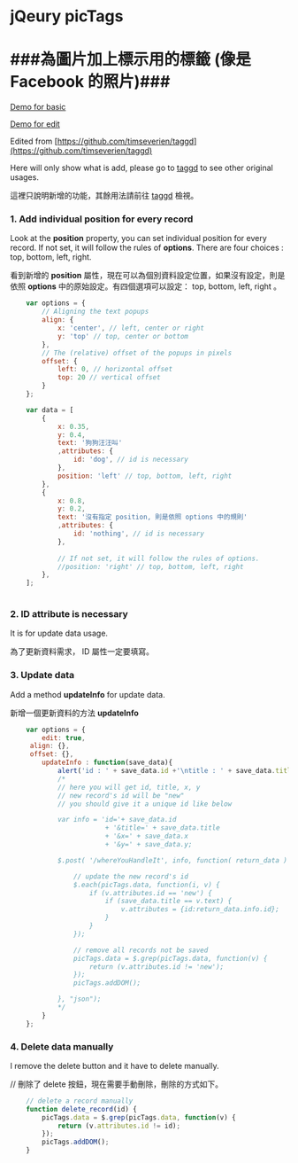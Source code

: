 # jQeury picTags #
###為圖片加上標示用的標籤 (像是 Facebook 的照片)###
===

[Demo for basic](http://itisjoe.github.io/picTags/)

[Demo for edit](http://itisjoe.github.io/picTags/edit.html)

Edited from [https://github.com/timseverien/taggd](https://github.com/timseverien/taggd)

Here will only show what is add, please go to [taggd](https://github.com/timseverien/taggd) to see other original usages.

這裡只說明新增的功能，其餘用法請前往 [taggd](https://github.com/timseverien/taggd) 檢視。


### 1. Add individual position for every record ###

Look at the **position** property, you can set individual position for every record. If not set, it will follow the rules of **options**.
There are four choices : 
top, bottom, left, right.

看到新增的 **position** 屬性，現在可以為個別資料設定位置，如果沒有設定，則是依照 **options** 中的原始設定。有四個選項可以設定： top, bottom, left, right 。

```javascript
	var options = {
        // Aligning the text popups
        align: {
            x: 'center', // left, center or right
            y: 'top' // top, center or bottom
        },
        // The (relative) offset of the popups in pixels
        offset: {
            left: 0, // horizontal offset
            top: 20 // vertical offset
        }
	};

	var data = [
		{
            x: 0.35,
            y: 0.4,
            text: '狗狗汪汪叫' 
            ,attributes: {
                id: 'dog', // id is necessary
            },
            position: 'left' // top, bottom, left, right
        },
		{
            x: 0.8,
            y: 0.2,
            text: '沒有指定 position, 則是依照 options 中的規則' 
            ,attributes: {
                id: 'nothing', // id is necessary
            },
            
            // If not set, it will follow the rules of options.
            //position: 'right' // top, bottom, left, right
        },
	];
    
```


### 2. ID attribute is necessary ###

It is for update data usage.

為了更新資料需求， ID 屬性一定要填寫。


### 3. Update data ###

Add a method **updateInfo** for update data.

新增一個更新資料的方法 **updateInfo**

```javascript
	var options = {
    	edit: true,
     align: {},
     offset: {},
		updateInfo : function(save_data){
    		alert('id : ' + save_data.id +'\ntitle : ' + save_data.title +'\nx : ' + save_data.x +'\ny : ' + save_data.y);
    		/*
    		// here you will get id, title, x, y
    		// new record's id will be "new"
    		// you should give it a unique id like below

            var info = 'id='+ save_data.id 
                        + '&title=' + save_data.title
                        + '&x=' + save_data.x
                        + '&y=' + save_data.y;

            $.post( '/whereYouHandleIt', info, function( return_data ) {

                // update the new record's id
                $.each(picTags.data, function(i, v) {
                    if (v.attributes.id == 'new') {
                        if (save_data.title == v.text) {
                            v.attributes = {id:return_data.info.id};
                        }
                    }
                });

                // remove all records not be saved
                picTags.data = $.grep(picTags.data, function(v) {
    			    return (v.attributes.id != 'new');
				});
				picTags.addDOM();

            }, "json");
    		*/
		}
	};
```


### 4. Delete data manually ###

I remove the delete button and it have to delete manually.

// 刪除了 delete 按鈕，現在需要手動刪除，刪除的方式如下。

```javascript
    // delete a record manually
    function delete_record(id) {
        picTags.data = $.grep(picTags.data, function(v) {
    	    return (v.attributes.id != id);
		});
		picTags.addDOM();
    }
```


